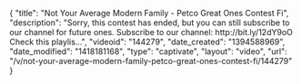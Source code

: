 {
    "title": "Not Your Average Modern Family - Petco Great Ones Contest Fi",
    "description": "Sorry, this contest has ended, but you can still subscribe to our channel for future ones. Subscribe to our channel: http:\/\/bit.ly\/12dY9oO Check this playlis...",
    "videoid": "144279",
    "date_created": "1394588969",
    "date_modified": "1418181168",
    "type": "captivate",
    "layout": "video",
    "url": "\/v\/not-your-average-modern-family-petco-great-ones-contest-fi\/144279"
}